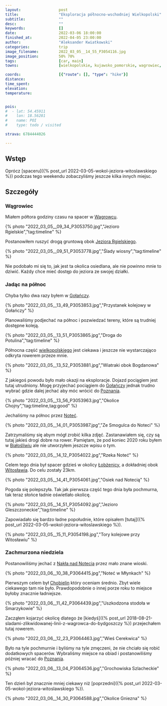 ```yaml
---
layout:                 post
title:                  "Eksploracja północno-wschodniej Wielkopolski"
subtitle:               ""
desc:                   ""
keywords:               []
date:                   2022-03-06 18:00:00
finished_at:            2022-04-05 23:00:00
author:                 "Aleksander Kwiatkowski"
categories:             trip
image_filename:         2022_03_05__14_55_P3054116.jpg
image_position:         50% 70%
tags:                   [car, main]
towns:                  [wielkopolskie, kujawsko_pomorskie, wagrowiec, golancz, wyrzysk, lobzenica, mrocza, sadki, naklo_nad_notecia, szubin, znin, rogowo_zninski, mieleszyn, gniezno]

coords:                 [{"route": [], "type": "hike"}]
distance:
time_spent:
elevation:
temperature:


pois:
#  - lat: 54.45911
#    lon: 18.56281
#    name: POI
#    type: todo / visited

strava: 6784444026

---
```


[wiki-wagrowiec]: https://pl.wikipedia.org/wiki/W%C4%85growiec
[wiki-jezioro-rgielskie]: https://pl.wikipedia.org/wiki/Jezioro_Rgielskie
[wiki-golancz]: https://pl.wikipedia.org/wiki/Go%C5%82a%C5%84cz
[wiki-wielkopolskie]: https://pl.wikipedia.org/wiki/Wojew%C3%B3dztwo_wielkopolskie
[wiki-poznan]: https://pl.wikipedia.org/wiki/Pozna%C5%84
[wiki-notec]: https://pl.wikipedia.org/wiki/Note%C4%87
[wiki-bialosliwie]: https://pl.wikipedia.org/wiki/Bia%C5%82o%C5%9Bliwie_(wie%C5%9B)
[wiki-lobzenica]: https://pl.wikipedia.org/wiki/%C5%81ob%C5%BCenica
[wiki-witoslaw]: https://pl.wikipedia.org/wiki/Witos%C5%82aw_(wojew%C3%B3dztwo_kujawsko-pomorskie)
[wiki-roscimin]: https://pl.wikipedia.org/wiki/Ro%C5%9Bcimin
[wiki-runowo-krajenskie]: https://pl.wikipedia.org/wiki/Runowo_Kraje%C5%84skie
[wiki-wiecbork]: https://pl.wikipedia.org/wiki/Wi%C4%99cbork
[wiki-czarmun]: https://pl.wikipedia.org/wiki/Czarmu%C5%84_(wie%C5%9B_w_wojew%C3%B3dztwie_kujawsko-pomorskim)
[wiki-naklo-nad-notecia]: https://pl.wikipedia.org/wiki/Nak%C5%82o_nad_Noteci%C4%85
[wiki-chobielin]: https://pl.wikipedia.org/wiki/Chobielin

## Wstęp

Oprócz [spaceru]({% post_url 2022-03-05-wokol-jeziora-witoslawskiego %})
podczas tego weekendu zobaczyliśmy jeszcze kilka innych miejsc.

## Szczegóły

### Wągrowiec

Miałem półtora godziny czasu na spacer w [Wągrowcu][wiki-wagrowiec].

{% photo "2022_03_05__09_34_P3053750.jpg","Jezioro Rgielskie","tag:timeline" %}

Postanowiłem ruszyć drogą gruntową obok [Jeziora Rgielskiego][wiki-jezioro-rgielskie].

{% photo "2022_03_05__09_51_P3053778.jpg","Ślady wiosny","tag:timeline" %}

Nie podobało mi się to, jak jest ta okolica osiedlana, ale nie powinno
mnie to dziwić. Każdy chce mieć dostęp do jeziora ze swojej działki.

### Jadąc na północ

Chyba tylko dwa razy byłem w [Gołańczy][wiki-golancz].

{% photo "2022_03_05__13_49_P3053853.jpg","Przystanek kolejowy w Gołańczy" %}

Planowaliśmy podjechać na północ i pozwiedzać tereny, które są trudniej dostępne
koleją.

{% photo "2022_03_05__13_51_P3053865.jpg","Droga do Potulina","tag:timeline" %}

Północna część [wielkopolskiego][wiki-wielkopolskie] jest ciekawa i jeszcze
nie wystarczająco odkryta rowerem przeze mnie.

{% photo "2022_03_05__13_52_P3053881.jpg","Wiatraki obok Bogdanowa" %}

Z jakiegoś powodu było mało okazji na eksploracje. Dojazd pociągiem jest
tutaj utrudniony. Mogę przyjechać pociągiem do [Gołańczy][wiki-golancz] jednak
trudno wybrać gdzie dalej jechać aby móc wrócić do [Poznania][wiki-poznan].

{% photo "2022_03_05__13_56_P3053963.jpg","Okolice Chojny","tag:timeline,tag:good" %}

Jechaliśmy na północ przez [Noteć][wiki-notec].

{% photo "2022_03_05__14_01_P3053987.jpg","Ze Smogulca do Noteci" %}

Zatrzymaliśmy się abym mógł zrobić kilka zdjęć. Zastanawiałem się,
czy są tutaj jakieś drogi dobre na rower. Pamiętam, że pod koniec
2020 roku byłem w [Białośliwiu][wiki-bialosliwie] ale nie utworzyłem
jeszcze wpisu o tym.

{% photo "2022_03_05__14_12_P3054022.jpg","Rzeka Noteć" %}

Celem tego dnia był spacer gdzieś w okolicy [Łobżenicy][wiki-lobzenica],
a dokładniej obok [Witosławia][wiki-witoslaw]. Do celu zostały 23km.

{% photo "2022_03_05__14_41_P3054061.jpg","Osiek nad Notecią" %}

Pogoda się polepszyła. Tak jak pierwsza część tego dnia była
pochmurna, tak teraz słońce ładnie oświetlało okolicę.

{% photo "2022_03_05__14_51_P3054092.jpg","Jezioro Gleszczoneckie","tag:timeline" %}

Zapowiadało się bardzo ładne popołudnie, które opisałem
[tutaj]({% post_url 2022-03-05-wokol-jeziora-witoslawskiego %}).

{% photo "2022_03_05__15_11_P3054198.jpg","Tory kolejowe przy Witosławiu" %}

### Zachmurzona niedziela

Postanowiliśmy jechać z [Nakła nad Notecią][wiki-naklo-nad-notecia] przez
mało znane wioski.

{% photo "2022_03_06__10_38_P3064415.jpg","Noteć w Młynkach" %}

Pierwszym celem był [Chobielin][wiki-chobielin] który oceniam średnio.
Zbyt wiele ciekawego tam nie było. Prawdopodobnie o innej porze roku to
miejsce byłoby znacznie ładniejsze.

{% photo "2022_03_06__11_42_P3064439.jpg","Uszkodzona stodoła w Smarzykowie" %}

Zacząłem kojarzyć okolicę dlatego że
[kiedyś]({% post_url 2018-08-21-sladami-zlikwidowanej-linii-z-wagrowca-do-bydgoszczy %})
przejechałem tutaj rowerem.

{% photo "2022_03_06__12_23_P3064463.jpg","Wieś Cerekwica" %}

Było na tyle pochmurnie i byliśmy na tyle zmęczeni, że nie chciało się
robić dodatkowych spacerów. Wybraliśmy miejsce na obiad i postanowiliśmy
później wracać do [Poznania][wiki-poznan].

{% photo "2022_03_06__13_04_P3064536.jpg","Grochowiska Szlacheckie" %}

Ten dzień był znacznie mniej ciekawy niż
[poprzedni]({% post_url 2022-03-05-wokol-jeziora-witoslawskiego %}).

{% photo "2022_03_06__14_30_P3064588.jpg","Okolice Gniezna" %}
